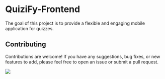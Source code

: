 # QuiziFy-Frontend
The goal of this project is to provide a flexible and engaging mobile application for quizzes.


## Contributing

Contributions are welcome! If you have any suggestions, bug fixes, or new features to add, please feel free to open an issue or submit a pull request.

<a href="https://github.com/nivindulakshitha/Quizify-Frontend/graphs/contributors">
  <img src="https://contrib.rocks/image?repo=nivindulakshitha/Quizify-Frontend" />
</a>
